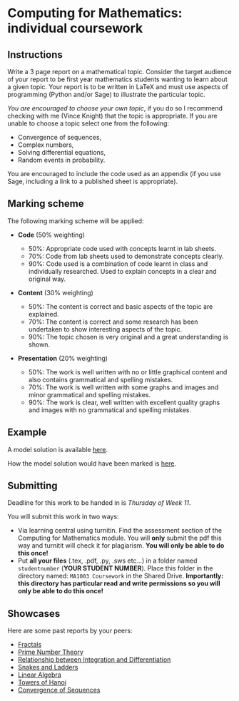 # Computing for Mathematics: individual coursework

## Instructions

Write a 3 page report on a mathematical topic. Consider the target audience of your report to be first year mathematics students wanting to learn about a given topic. Your report is to be written in LaTeX and must use aspects of programming (Python and/or Sage) to illustrate the particular topic.

*You are encouraged to choose your own topic*, if you do so I recommend checking with me (Vince Knight) that the topic is appropriate. If you are unable to choose a topic select one from the following:

- Convergence of sequences,
- Complex numbers,
- Solving differential equations,
- Random events in probability.

You are encouraged to include the code used as an appendix (if you use Sage, including a link to a published sheet is appropriate).

## Marking scheme

The following marking scheme will be applied:

- **Code** (50% weighting)
    - 50%: Appropriate code used with concepts learnt in lab sheets.
    - 70%: Code from lab sheets used to demonstrate concepts clearly.
    - 90%: Code used is a combination of code learnt in class and individually researched. Used to explain concepts in a clear and original way.

- **Content** (30% weighting)
    - 50%: The content is correct and basic aspects of the topic are explained.
    - 70%: The content is correct and some research has been undertaken to show interesting aspects of the topic.
    - 90%: The topic chosen is very original and a great understanding is shown.

- **Presentation** (20% weighting)
    - 50%: The work is well written with no or little graphical content and also contains grammatical and spelling mistakes.
    - 70%: The work is well written with some graphs and images and minor grammatical and spelling mistakes.
    - 90%: The work is clear, well written with excellent quality graphs and images with no grammatical and spelling mistakes.

## Example

A model solution is available [here](http://goo.gl/ly8fdG).

How the model solution would have been marked is [here](https://www.writelatex.com/read/qcjzqvbrmsfq).

## Submitting

Deadline for this work to be handed in is *Thursday of Week 11*.

You will submit this work in two ways:

- Via learning central using turnitin. Find the assessment section of the Computing for Mathematics module. You will **only** submit the pdf this way and turnitit will check it for plagiarism. **You will only be able to do this once!**
- Put **all your files** (.tex, .pdf, .py, .sws etc...) in a folder named `studentnumber` (**YOUR STUDENT NUMBER**). Place this folder in the directory named: `MA1003 Coursework` in the Shared Drive. **Importantly: this directory has particular read and write permissions so you will only be able to do this once!**

## Showcases

Here are some past reports by your peers:

- [Fractals](./PastCourseWorks/carney2013-2014.pdf)
- [Prime Number Theory](./PastCourseWorks/lunn2013-2014.pdf)
- [Relationship between Integration and Differentiation](./PastCourseWorks/patsianas2013-2014.pdf)
- [Snakes and Ladders](./PastCourseWorks/campbell2013-2014.pdf)
- [Linear Algebra](./PastCourseWorks/bateman2013-2014.pdf)
- [Towers of Hanoi](./PastCourseWorks/thomas2013-2014.pdf)
- [Convergence of Sequences](./PastCourseWorks/conway2013-2014.pdf)
